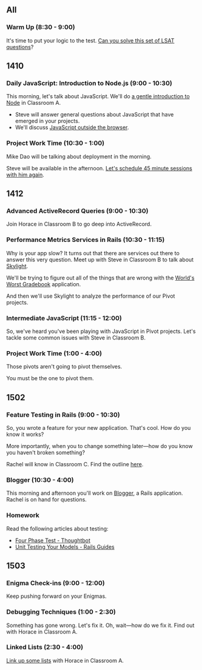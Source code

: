 ## All

### Warm Up (8:30 - 9:00)

It's time to put your logic to the test. [Can you solve this set of LSAT questions][lsat]?

[lsat]: https://dl.dropboxusercontent.com/u/505445/lsat_blog_-_preptest_50.pdf

## 1410

### Daily JavaScript: Introduction to Node.js (9:00 - 10:30)

This morning, let's talk about JavaScript. We'll do [a gentle introduction to Node][node] in Classroom A.

* Steve will answer general questions about JavaScript that have emerged in your projects.
* We'll discuss [JavaScript outside the browser][node].

[node]: http://tutorials.jumpstartlab.com/topics/javascript/outside_the_browser.html

### Project Work Time (10:30 - 1:00)

Mike Dao will be talking about deployment in the morning.

Steve will be available in the afternoon. [Let's schedule 45 minute sessions with him again][pair].

[pair]: https://etherpad.mozilla.org/L5p8nXaU39

## 1412

### Advanced ActiveRecord Queries (9:00 - 10:30)

Join Horace in Classroom B to go deep into ActiveRecord.

### Performance Metrics Services in Rails (10:30 - 11:15)

Why is your app slow? It turns out that there are services out there to answer this very question. Meet up with Steve in Classroom B to talk about [Skylight](http://skylight.io).

We'll be trying to figure out all of the things that are wrong with the [World's Worst Gradebook](https://polar-inlet-5855.herokuapp.com/) application.

And then we'll use Skylight to analyze the performance of our Pivot projects.

### Intermediate JavaScript (11:15 - 12:00)

So, we've heard you've been playing with JavaScript in Pivot projects. Let's tackle some common issues with Steve in Classroom B.

### Project Work Time (1:00 - 4:00)

Those pivots aren't going to pivot themselves.

You must be the one to pivot them.

## 1502

### Feature Testing in Rails (9:00 - 10:30)

So, you wrote a feature for your new application. That's cool. How do you know it works?

More importantly, when you to change something later—how do you know you haven't broken something?

Rachel will know in Classroom C. Find the outline [here](https://github.com/turingschool/lesson_plans/blob/master/ruby_02-web_applications_with_ruby/feature_testing_rails_minitest_rspec.markdown).

### Blogger (10:30 - 4:00)

This morning and afternoon you'll work on [Blogger](http://tutorials.jumpstartlab.com/projects/blogger.html), a Rails application. Rachel is on hand for questions.

### Homework

Read the following articles about testing:

* [Four Phase Test - Thoughtbot](https://robots.thoughtbot.com/four-phase-test)
* [Unit Testing Your Models - Rails Guides](http://guides.rubyonrails.org/testing.html#unit-testing-your-models)

## 1503

### Enigma Check-ins (9:00 - 12:00)

Keep pushing forward on your Enigmas.

### Debugging Techniques (1:00 - 2:30)

Something has gone wrong. Let's fix it. Oh, wait—how do we fix it. Find out with Horace in Classroom A.

### Linked Lists (2:30 - 4:00)

[Link up some lists][link] with Horace in Classroom A.

[link]: https://github.com/turingschool/challenges/blob/master/linked_lists.markdown
